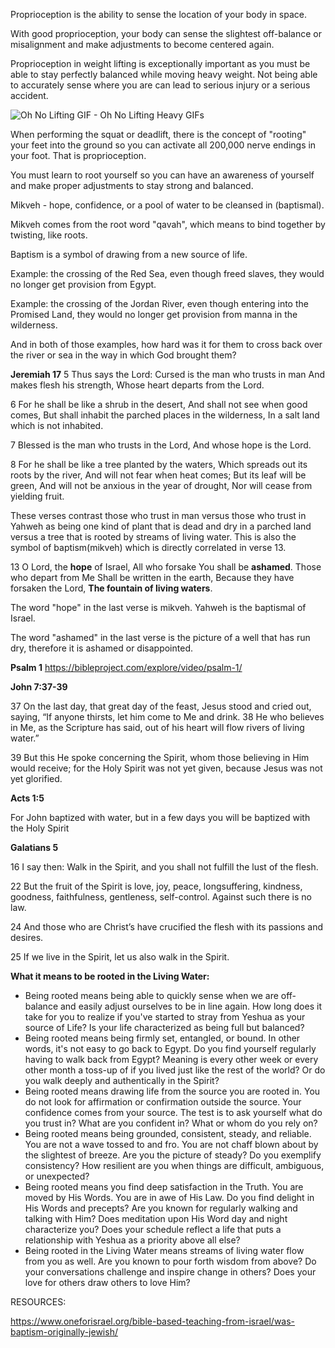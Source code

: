 Proprioception is the ability to sense the location of your body in space.

With good proprioception, your body can sense the slightest off-balance or misalignment and make adjustments to become centered again.

Proprioception in weight lifting is exceptionally important as you must be able to stay perfectly balanced while moving heavy weight. Not being able to accurately sense where you are can lead to serious injury or a serious accident.

![Oh No Lifting GIF - Oh No Lifting Heavy GIFs](a253a72ecfd0450e75c04068eb9e4e72.gif)

When performing the squat or deadlift, there is the concept of "rooting" your feet into the ground so you can activate all 200,000 nerve endings in your foot. That is proprioception.

You must learn to root yourself so you can have an awareness of yourself and make proper adjustments to stay strong and balanced.

Mikveh - hope, confidence, or a pool of water to be cleansed in (baptismal).

Mikveh comes from the root word "qavah", which means to bind together by twisting, like roots.

Baptism is a symbol of drawing from a new source of life.

Example: the crossing of the Red Sea, even though freed slaves, they would no longer get provision from Egypt.

Example: the crossing of the Jordan River, even though entering into the Promised Land, they would no longer get provision from manna in the wilderness.

And in both of those examples, how hard was it for them to cross back over the river or sea in the way in which God brought them?

**Jeremiah 17**
5 Thus says the Lord:
Cursed is the man who trusts in man
And makes flesh his strength,
Whose heart departs from the Lord.

6 For he shall be like a shrub in the desert,
And shall not see when good comes,
But shall inhabit the parched places in the wilderness,
In a salt land which is not inhabited.

7 Blessed is the man who trusts in the Lord,
And whose hope is the Lord.

8 For he shall be like a tree planted by the waters,
Which spreads out its roots by the river,
And will not fear when heat comes;
But its leaf will be green,
And will not be anxious in the year of drought,
Nor will cease from yielding fruit.

These verses contrast those who trust in man versus those who trust in Yahweh as being one kind of plant that is dead and dry in a parched land versus a tree that is rooted by streams of living water. This is also the symbol of baptism(mikveh) which is directly correlated in verse 13.

13 O Lord, the **hope** of Israel,
All who forsake You shall be **ashamed**.
Those who depart from Me
Shall be written in the earth,
Because they have forsaken the Lord,
**The fountain of living waters**.

The word "hope" in the last verse is mikveh. Yahweh is the baptismal of Israel.

The word "ashamed" in the last verse is the picture of a well that has run dry, therefore it is ashamed or disappointed.

**Psalm 1**
https://bibleproject.com/explore/video/psalm-1/

**John 7:37-39**

37 On the last day, that great day of the feast, Jesus stood and cried out, saying, “If anyone thirsts, let him come to Me and drink. 38 He who believes in Me, as the Scripture has said, out of his heart will flow rivers of living water.”

39 But this He spoke concerning the Spirit, whom those believing in Him would receive; for the Holy Spirit was not yet given, because Jesus was not yet glorified.

**Acts 1:5**

For John baptized with water, but in a few days you will be baptized with the Holy Spirit

**Galatians 5**

16 I say then: Walk in the Spirit, and you shall not fulfill the lust of the flesh.

22 But the fruit of the Spirit is love, joy, peace, longsuffering, kindness, goodness, faithfulness, gentleness, self-control. Against such there is no law.

24 And those who are Christ’s have crucified the flesh with its passions and desires.

25 If we live in the Spirit, let us also walk in the Spirit.

**What it means to be rooted in the Living Water:**

- Being rooted means being able to quickly sense when we are off-balance and easily adjust ourselves to be in line again. How long does it take for you to realize if you've started to stray from Yeshua as your source of Life? Is your life characterized as being full but balanced?
- Being rooted means being firmly set, entangled, or bound. In other words, it's not easy to go back to Egypt. Do you find yourself regularly having to walk back from Egypt? Meaning is every other week or every other month a toss-up of if you lived just like the rest of the world? Or do you walk deeply and authentically in the Spirit?
- Being rooted means drawing life from the source you are rooted in. You do not look for affirmation or confirmation outside the source. Your confidence comes from your source. The test is to ask yourself what do you trust in? What are you confident in? What or whom do you rely on?
- Being rooted means being grounded, consistent, steady, and reliable. You are not a wave tossed to and fro. You are not chaff blown about by the slightest of breeze. Are you the picture of steady? Do you exemplify consistency? How resilient are you when things are difficult, ambiguous, or unexpected?
- Being rooted means you find deep satisfaction in the Truth. You are moved by His Words. You are in awe of His Law. Do you find delight in His Words and precepts? Are you known for regularly walking and talking with Him? Does meditation upon His Word day and night characterize you? Does your schedule reflect a life that puts a relationship with Yeshua as a priority above all else?
- Being rooted in the Living Water means streams of living water flow from you as well. Are you known to pour forth wisdom from above? Do your conversations challenge and inspire change in others? Does your love for others draw others to love Him?

RESOURCES:

https://www.oneforisrael.org/bible-based-teaching-from-israel/was-baptism-originally-jewish/